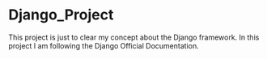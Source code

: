 # Django_Project

This project is just to clear my concept about the Django framework.
In this project I am following the Django Official Documentation.
